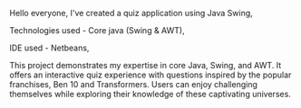 
Hello everyone, I've created a quiz application using Java Swing,  

Technologies used - Core java (Swing & AWT), 

IDE used - Netbeans,

This project demonstrates my expertise in core Java, Swing, and AWT. It offers an interactive quiz experience with questions inspired by the popular franchises, Ben 10 and Transformers. Users can enjoy challenging themselves while exploring their knowledge of these captivating universes.
